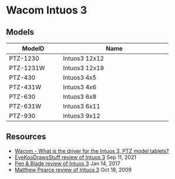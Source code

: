 # Wacom Intuos 3

## Models

<table><thead><tr><th width="131">ModelD</th><th width="279">Name</th></tr></thead><tbody><tr><td>PTZ-1230</td><td>Intuos3 12x12</td></tr><tr><td>PTZ-1231W</td><td>Intuos3 12x19</td></tr><tr><td>PTZ-430</td><td>Intuos3 4x5</td></tr><tr><td>PTZ-431W</td><td>Intuos3 4x6</td></tr><tr><td>PTZ-630</td><td>Intuos3 6x8</td></tr><tr><td>PTZ-631W</td><td>Intuos3 6x11</td></tr><tr><td>PTZ-930</td><td>Intuos3 9x12</td></tr></tbody></table>

## Resources

* [Wacom - What is the driver for the Intuos 3, PTZ model tablets?](https://support.wacom.com/hc/en-us/articles/1500006341302-What-is-the-driver-for-the-Intuos-3-PTZ-model-tablets-)&#x20;
* [EyeKooDrawsStuff review of Intuos 3](https://www.youtube.com/watch?v=oX1olkXab60) Sep 11, 2021
* [Pen & Blade review of Intuos 3](https://www.youtube.com/watch?v=yve0umU7ONQ) Jan 14, 2017
* [Matthew Pearce review of Intuos 3](https://www.youtube.com/watch?v=O\_tZqMrcprE) Oct 18, 2009
